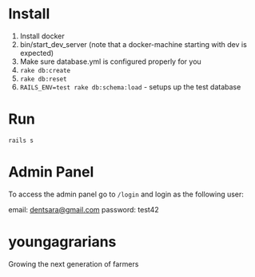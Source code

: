 Install
=======

1. Install docker
2. bin/start_dev_server (note that a docker-machine starting with dev is expected)
2. Make sure database.yml is configured properly for you
3. `rake db:create`
4. `rake db:reset`
5. `RAILS_ENV=test rake db:schema:load` - setups up the test database

Run
====

    rails s

Admin Panel
===========

To access the admin panel go to `/login` and login as the following user:

email: dentsara@gmail.com
password: test42


youngagrarians
==============

Growing the next generation of farmers
